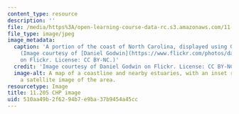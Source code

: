 ```yaml
---
content_type: resource
description: ''
file: /media/https%3A/open-learning-course-data-rc.s3.amazonaws.com/11-205-introduction-to-spatial-analysis-fall-2019/510aa49b2f6294b7e9ba37b9454a45cc_11-205f19.jpg
file_type: image/jpeg
image_metadata:
  caption: 'A portion of the coast of North Carolina, displayed using GIS software.
    (Image courtesy of [Daniel Godwin](https://www.flickr.com/photos/danielg7/321642618)
    on Flickr. License: CC BY-NC.)'
  credit: 'Image courtesy of Daniel Godwin on Flickr. License: CC BY-NC.'
  image-alt: A map of a coastline and nearby estuaries, with an inset rectangle displaying
    a satellite image of the area.
resourcetype: Image
title: 11.205 CHP image
uid: 510aa49b-2f62-94b7-e9ba-37b9454a45cc
---
```

